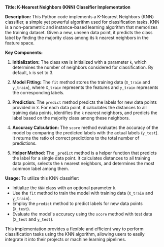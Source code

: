 **Title: K-Nearest Neighbors (KNN) Classifier Implementation**

**Description:**
This Python code implements a K-Nearest Neighbors (KNN) classifier, a simple yet powerful algorithm used for classification tasks. KNN is a non-parametric and instance-based learning algorithm that memorizes the training dataset. Given a new, unseen data point, it predicts the class label by finding the majority class among its k nearest neighbors in the feature space.

**Key Components:**
1. **Initialization:** The class `KNN` is initialized with a parameter `k`, which determines the number of neighbors considered for classification. By default, `k` is set to 3.
   
2. **Model Fitting:** The `fit` method stores the training data (`X_train` and `y_train`), where `X_train` represents the features and `y_train` represents the corresponding labels.

3. **Prediction:** The `predict` method predicts the labels for new data points provided in `X`. For each data point, it calculates the distances to all training data points, identifies the `k` nearest neighbors, and predicts the label based on the majority class among these neighbors.

4. **Accuracy Calculation:** The `score` method evaluates the accuracy of the model by comparing the predicted labels with the actual labels (`y_test`). It returns the ratio of correct predictions to the total number of predictions.

5. **Helper Method:** The `_predict` method is a helper function that predicts the label for a single data point. It calculates distances to all training data points, selects the `k` nearest neighbors, and determines the most common label among them.

**Usage:**
To utilize this KNN classifier:
- Initialize the `KNN` class with an optional parameter `k`.
- Use the `fit` method to train the model with training data (`X_train` and `y_train`).
- Employ the `predict` method to predict labels for new data points (`X_test`).
- Evaluate the model's accuracy using the `score` method with test data (`X_test` and `y_test`).

This implementation provides a flexible and efficient way to perform classification tasks using the KNN algorithm, allowing users to easily integrate it into their projects or machine learning pipelines.
